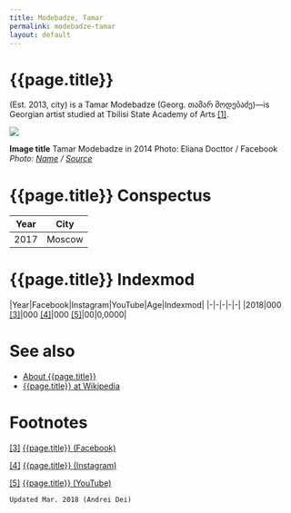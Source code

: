 ```yaml
---
title: Modebadze, Tamar
permalink: modebadze-tamar
layout: default
---
```


# {{page.title}}

(Est. 2013, city) is a Tamar Modebadze (Georg. თამარ მოდებაძე)—is Georgian artist studied at Tbilisi State Academy of Arts <span id="a1">[\[1\]](#f1)</span>.

![](/encyclopedia/images/{{page.permalink}}.jpg)

**Image title**
Tamar Modebadze in 2014
Photo: Eliana Docttor / Facebook
*Photo: [Name](index) / [Source](index)*

# {{page.title}} Conspectus

|Year|City|
|-|-|
|2017|Moscow|

# {{page.title}} Indexmod

|Year|Facebook|Instagram|YouTube|Age|Indexmod|
|-|-|-|-|-|
|2018|000 <span id="a3">[\[3\]](#f3)</span>|000 <span id="a4">[\[4\]](#f4)</span>|000 <span id="a5">[\[5\]](#f5)</span>|00|0,0000|


# See also

+ [About {{page.title}}](index)
+ [{{page.title}} at Wikipedia](index)

# Footnotes

[[3]](#a3) <span id="f3"></span> [{{page.title}} (Facebook)](index)

[[4]](#a4) <span id="f4"></span> [{{page.title}} (Instagram)](index)

[[5]](#a5) <span id="f5"></span> [{{page.title}} (YouTube)](index)

`Updated Mar. 2018 (Andrei Dei)`
